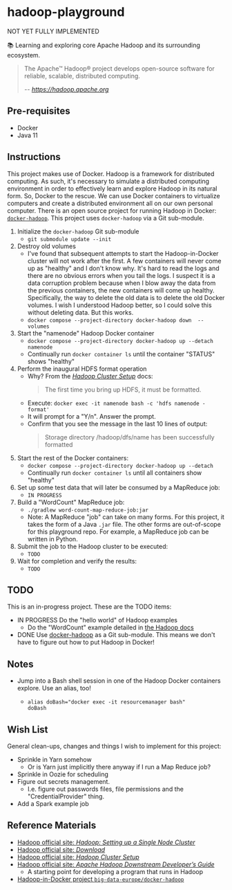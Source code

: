 # hadoop-playground

NOT YET FULLY IMPLEMENTED

📚 Learning and exploring core Apache Hadoop and its surrounding ecosystem.

> The Apache™ Hadoop® project develops open-source software for reliable, scalable, distributed computing.
>
>  -- <cite>https://hadoop.apache.org</cite>

## Pre-requisites

* Docker
* Java 11

## Instructions

This project makes use of Docker. Hadoop is a framework for distributed computing. As such, it's necessary to simulate
a distributed computing environment in order to effectively learn and explore Hadoop in its natural form. So, Docker to
the rescue. We can use Docker containers to virtualize computers and create a distributed environment all on our own
personal computer. There is an open source project for running Hadoop in Docker: [`docker-hadoop`](https://github.com/big-data-europe/docker-hadoop).
This project uses `docker-hadoop` via a Git sub-module.

1. Initialize the `docker-hadoop` Git sub-module
   * `git submodule update --init`
1. Destroy old volumes
   * I've found that subsequent attempts to start the Hadoop-in-Docker cluster will not work after the first. A few containers
     will never come up as "healthy" and I don't know why. It's hard to read the logs and there are no obvious errors when
     you tail the logs. I suspect it is a data corruption problem because when I blow away the data from the previous containers,
     the new containers will come up healthy. Specifically, the way to delete the old data is to delete the old Docker volumes.
     I wish I understood Hadoop better, so I could solve this without deleting data. But this works.
   * `docker compose --project-directory docker-hadoop down  --volumes`
1. Start the "namenode" Hadoop Docker container
   * `docker compose --project-directory docker-hadoop up --detach namenode`
   * Continually run `docker container ls` until the container "STATUS" shows "healthy"
1. Perform the inaugural HDFS format operation
   * Why? From the [*Hadoop Cluster Setup*](https://hadoop.apache.org/docs/stable/hadoop-project-dist/hadoop-common/ClusterSetup.html) docs:
     > The first time you bring up HDFS, it must be formatted.
   * Execute: `docker exec -it namenode bash -c 'hdfs namenode -format'`
   * It will prompt for a "Y/n". Answer the prompt.
   * Confirm that you see the message in the last 10 lines of output:
     > Storage directory /hadoop/dfs/name has been successfully formatted
1. Start the rest of the Docker containers:
   * `docker compose --project-directory docker-hadoop up --detach`
   * Continually run `docker container ls` until all containers show "healthy"
1. Set up some test data that will later be consumed by a MapReduce job:
   * `IN PROGRESS`
1. Build a "WordCount" MapReduce job:
   * `./gradlew word-count-map-reduce-job:jar`
   * Note: A MapReduce "job" can take on many forms. For this project, it takes the form of a Java `.jar` file. The other
     forms are out-of-scope for this playground repo. For example, a MapReduce job can be written in Python.  
1. Submit the job to the Hadoop cluster to be executed:
   * `TODO`
1. Wait for completion and verify the results:
   * `TODO`

## TODO

This is an in-progress project. These are the TODO items:

* IN PROGRESS Do the "hello world" of Hadoop examples
  * Do the "WordCount" example detailed in [the Hadoop docs](https://hadoop.apache.org/docs/current/hadoop-mapreduce-client/hadoop-mapreduce-client-core/MapReduceTutorial.html#Example:_WordCount_v1.0)
* DONE Use [docker-hadoop](https://github.com/big-data-europe/docker-hadoop) as a Git sub-module. This means we don't have to
  figure out how to put Hadoop in Docker!
  
## Notes

* Jump into a Bash shell session in one of the Hadoop Docker containers explore. Use an alias, too!
    * ```
      alias doBash="docker exec -it resourcemanager bash"
      doBash
      ```
## Wish List

General clean-ups, changes and things I wish to implement for this project:

* Sprinkle in Yarn somehow
  * Or is Yarn just implicitly there anyway if I run a Map Reduce job?
* Sprinkle in Oozie for scheduling
* Figure out secrets management.
  * I.e. figure out passwords files, file permissions and the "CredentialProvider" thing.
* Add a Spark example job
    
## Reference Materials

* [Hadoop official site: *Hadoop: Setting up a Single Node Cluster*](https://hadoop.apache.org/docs/stable/hadoop-project-dist/hadoop-common/SingleCluster.html)
* [Hadoop official site: *Download*](https://hadoop.apache.org/releases.html)
* [Hadoop official site: *Hadoop Cluster Setup*](https://hadoop.apache.org/docs/stable/hadoop-project-dist/hadoop-common/ClusterSetup.html)
* [Hadoop official site: *Apache Hadoop Downstream Developer’s Guide*](https://hadoop.apache.org/docs/current/hadoop-project-dist/hadoop-common/DownstreamDev.html)
  * A starting point for developing a program that runs in Hadoop
* [Hadoop-in-Docker project `big-data-europe/docker-hadoop`](https://github.com/big-data-europe/docker-hadoop)
